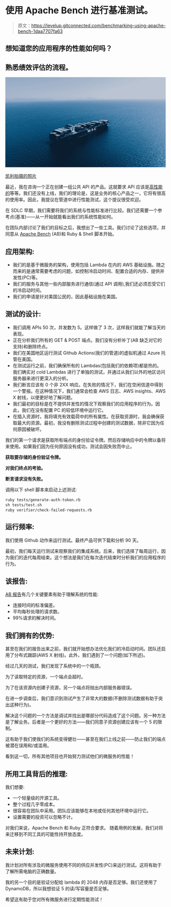 # 使用 Apache Bench 进行基准测试。

> 原文：<https://levelup.gitconnected.com/benchmarking-using-apache-bench-1daa7707fa63>

## 想知道您的应用程序的性能如何吗？

## 熟悉绩效评估的流程。

![](img/294490716fcc837194bca6bb1c25c627.png)

[凯利拍摄的照片](https://www.pexels.com/photo/fully-loaded-cargo-ship-sailing-on-sea-12530465/)

最近，我在咨询一个正在创建一组公共 API 的产品。这就要求 API 应该是[高性能的](https://medium.com/technogise/journey-of-a-quality-analyst-part-ii-9c6271748153)等等。我们还没有上线，我们的理论是，这是业务的核心产品之一，它将有很高的使用率。因此，我提议在管道中进行性能测试，这个提议很受欢迎。

在 SDLC 早期，我们需要将我们的系统与性能标准进行比较。我们还需要一个参考点(基准)——从一开始就能看出我们的系统性能如何。

在团队内部讨论了我们的目标之后，我想出了一些工具。我们讨论了这些选项，并同意从 [Apache Bench](https://httpd.apache.org/docs/2.4/programs/ab.html) (AB)和 Ruby & Shell 脚本开始。

## 应用架构:

*   我们的是基于微服务的架构，使用包括 Lambda 在内的 AWS 基础设施。随之而来的是通常需要考虑的问题，如控制冷启动时间、配置合适的内存、提供并发性(PC)等。
*   我们的服务与其他一些内部服务进行通信(通过 API 调用),我们还必须忍受它们的冷启动时间。
*   我们的申请是针对美国公民的，因此基础设施在美国。

## 测试的设计:

*   我们调用 APIs 50 次，并发数为 5。这样做了 3 次，这样我们就能了解当天的表现。
*   正在分析我们所有的 GET & POST 端点。我们没有分析补丁(AB 缺乏对它的支持)和删除终点。
*   我们在美国地区运行测试 Github Actions(我们的管道)的虚拟机通过 Azure 托管在美国。
*   在测试运行之前，我们确保所有的 Lambdas(包括我们的依赖项)都是热的。我们确实对 cold Lambdas 进行了单独的测试，并通过从我们以外的地区访问服务器来进行更深入的分析。
*   我们断言应该有 0 个非 2XX 响应。在失败的情况下，我们在空闲信道中得到一个警报。在这种情况下，我们通常会检查 AWS 日志、AWS insights、AWS X 射线，以便更好地了解问题。
*   我们最初的目标是在不提供并发性的情况下观察我们的应用程序的行为。因此，我们在没有配置 PC 的较低环境中运行它。
*   在插入资源时，我将填充有效载荷中的所有属性。在获取资源时，我会确保获取最大的资源。最初，我没有删除测试过程中创建的测试数据，除非它因为任何原因被破坏。

我们的第一个请求是获取所有端点的身份验证令牌。然后存储响应中的令牌以备将来使用。如果我们因为任何原因没有成功，测试会因失败而中止。

**获取要存储的身份验证令牌。**

**对我们终点的考验。**

**断言请求没有失败。**

调用以下 shell 脚本来启动上述测试:

```
ruby tests/generate-auth-token.rb
sh tests/test.sh
ruby verifier/check-failed-requests.rb
```

## 运行频率:

我们使用 Github 动作来运行测试。最终产品可供下载和分析 90 天。

最初，我们每天运行测试来观察我们的集成系统。后来，我们选择了每周运行，因为我们的迭代每周结束。这个想法是我们在每次迭代结束时分析我们的应用程序的行为。

## 该报告:

[AB 报告](https://www.tutorialspoint.com/apache_bench/apache_bench_quick_guide.htm)有几个关键要素有助于理解系统的性能:

*   连接时间的标准偏差。
*   平均每秒处理的请求数。
*   99%请求的解决时间。

## 我们拥有的优势:

甚至在我们的报告出来之前，我们就开始想办法优化我们的冷启动时间。团队还启用了分布式跟踪(AWS X 射线)。此外，我们遇到了一个问题(如下所述)。

经过几天的测试，我们发现了系统中的一个瓶颈。

为了读取特定的资源，一个端点会超时。

为了在该资源内创建子资源，另一个端点将抛出内部服务器错误。

在进一步调查后，我们意识到测试产生了非常大的数据(不删除测试数据有助于突出这种行为)。

解决这个问题的一个方法是调试并找出是哪部分代码造成了这个问题。另一种方法是了解业务。后者是一个更好的方法——我们同意子资源创建应该有一个 5 的限制。

这有助于我们使我们的系统变得健壮——甚至在我们上线之前——防止我们的端点被潜在误用和/或滥用。

看到这一切，所有其他项目也开始努力测试他们的微服务的性能！

## 所用工具背后的推理:

我们想要:

*   一个轻量级的开源工具。
*   整个过程几乎零成本。
*   很容易在团队中采用。团队应该能够在本地或任何其他环境中运行它。
*   设置需要的投资可以忽略不计。

对我们来说，Apache Bench 和 Ruby 正符合要求。
随着用例的发展，我们对将来迁移到不同工具的可能性持开放态度。

## 未来计划:

我计划对所有涉及的微服务使用不同的供应并发性(PC)来运行测试。这将有助于了解所需电脑的正确数量。

我的另一个目的是验证分配给 lambda 的 2048 内存是否足够。我们还使用了 DynamoDB，所以我想验证 5 的读/写容量是否足够。

希望这有助于您对所有微服务进行定期性能测试！
